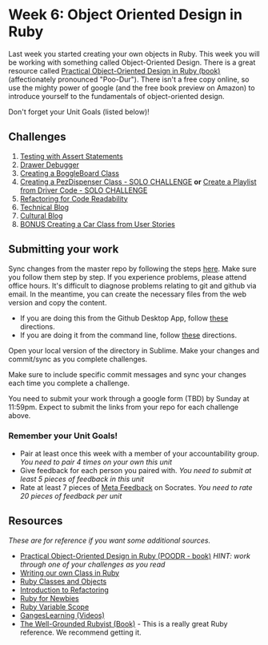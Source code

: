 # Week 6: Object Oriented Design in Ruby

Last week you started creating your own objects in Ruby. This week you will be working with something called Object-Oriented Design. There is a great resource called [Practical Object-Oriented Design in Ruby (book)](http://www.poodr.com/) (affectionately pronounced "Poo-Dur"). There isn't a free copy online, so use the mighty power of google (and the free book preview on Amazon) to introduce yourself to the fundamentals of object-oriented design.

Don't forget your Unit Goals (listed below)! 

## Challenges

1. [Testing with Assert Statements](1_assert_statements)
2. [Drawer Debugger](2_drawer_debugger)
3. [Creating a BoggleBoard Class](3_BoggleBoard)
4. [Creating a PezDispenser Class - SOLO CHALLENGE](4_PezDispenser_solo_challenge) **or** [Create a Playlist from Driver Code - SOLO CHALLENGE](4_playlist_solo_challenge)
5. [Refactoring for Code Readability](5_refactoring)
6. [Technical Blog](6_technical_blog.md) 
7. [Cultural Blog](7_technical_blog.md)
8. [BONUS Creating a Car Class from User Stories](8_BONUS_CarClass)


## Submitting your work
Sync changes from the master repo by following the steps [here](http://stackoverflow.com/questions/11394349/upstream-pulls-with-the-github-desktop-client). Make sure you follow them step by step. If you experience problems, please attend office hours. It's difficult to diagnose problems relating to git and github via email. In the meantime, you can create the necessary files from the web version and copy the content. 

- If you are doing this from the Github Desktop App, follow [these](http://stackoverflow.com/questions/11394349/upstream-pulls-with-the-github-desktop-client
)
directions. 
- If you are doing it from the command line, follow [these](https://help.github.com/articles/syncing-a-fork) directions.

Open your local version of the directory in Sublime. Make your changes and commit/sync as you complete challenges.

Make sure to include specific commit messages and sync your changes each time you complete a challenge.

You need to submit your work through a google form (TBD) by Sunday at 11:59pm. Expect to submit the links from your repo for each challenge above. 

### Remember your Unit Goals!
- Pair at least once this week with a member of your accountability group.  *You need to pair 4 times on your own this unit*
- Give feedback for each person you paired with. *You need to submit at least 5 pieces of feedback in this unit*
- Rate at least 7 pieces of [Meta Feedback](https://socrates.devbootcamp.com/feedback) on Socrates. *You need to rate 20 pieces of feedback per unit*


## Resources
*These are for reference if you want some additional sources.* 
- [Practical Object-Oriented Design in Ruby (POODR - book)](http://www.poodr.com/) *HINT: work through one of your challenges as you read*
- [Writing our own Class in Ruby](http://rubylearning.com/satishtalim/writing_our_own_class_in_ruby.html)
- [Ruby Classes and Objects](http://www.tutorialspoint.com/ruby/ruby_classes.htm)
- [Introduction to Refactoring](http://sourcemaking.com/refactoring/introduction-to-refactoring)   
- [Ruby for Newbies](http://net.tutsplus.com/sessions/ruby-for-newbies)  
- [Ruby Variable Scope](http://www.techotopia.com/index.php/Ruby_Variable_Scope) 
- [GangesLearning (Videos)](https://www.youtube.com/user/GangesLearning)
- [The Well-Grounded Rubyist (Book)](http://www.manning.com/black2/) - This is a really great Ruby reference. We recommend getting it.  